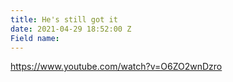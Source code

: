 ```yaml
---
title: He's still got it
date: 2021-04-29 18:52:00 Z
Field name: 
---
```


https://www.youtube.com/watch?v=O6ZO2wnDzro